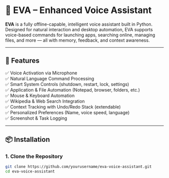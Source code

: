 # 🤖 EVA – Enhanced Voice Assistant

**EVA** is a fully offline-capable, intelligent voice assistant built in Python. Designed for natural interaction and desktop automation, EVA supports voice-based commands for launching apps, searching online, managing files, and more — all with memory, feedback, and context awareness.

---

## 🧠 Features

✅ Voice Activation via Microphone  
✅ Natural Language Command Processing  
✅ Smart System Controls (shutdown, restart, lock, settings)  
✅ Application & File Automation (Notepad, browser, folders, etc.)  
✅ Mouse & Keyboard Automation  
✅ Wikipedia & Web Search Integration  
✅ Context Tracking with Undo/Redo Stack (extendable)  
✅ Personalized Preferences (Name, voice speed, language)  
✅ Screenshot & Task Logging

---

## 📦 Installation

### 1. Clone the Repository
```bash
git clone https://github.com/yourusername/eva-voice-assistant.git
cd eva-voice-assistant
